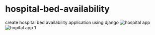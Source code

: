 # hospital-bed-availability
create hospital bed availability application using django
![hospital app](https://user-images.githubusercontent.com/98012257/170987194-35d89012-acd4-43af-be0e-575d049b2ced.png)
![hopital app 1](https://user-images.githubusercontent.com/98012257/170987508-42107fdd-f9da-451f-81a8-3ef694c64c2e.png)
